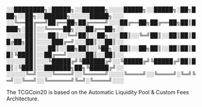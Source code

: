   
 ░░████████╗░█████╗░░██████╗░░░░█████╗░░█████╗░██╗███╗░░██╗░░██████╗░░░░░█████╗░░░
 ░░╚══██╔══╝██╔══██╗██╔════╝░░░██╔══██╗██╔══██╗██║████╗░██║░░╚════██╗░░░██╔══██╗░░
 ░░░░░██║░░░██║░░╚═╝██║░░██╗░░░██║░░╚═╝██║░░██║██║██╔██╗██║░░░░███╔═╝░░░██║░░██║░░
 ░░░░░██║░░░██║░░██╗██║░░╚██╗░░██║░░██╗██║░░██║██║██║╚████║░░██╔══╝░░░░░██║░░██║░░
 ░░░░░██║░░░╚█████╔╝╚██████╔╝░░╚█████╔╝╚█████╔╝██║██║░╚███║░░███████╗██╗╚█████╔╝░░
 ░░░░░╚═╝░░░░╚════╝░░╚═════╝░░░░╚════╝░░╚════╝░╚═╝╚═╝░░╚══╝░░╚══════╝╚═╝░╚════╝░░░
 
  
 The TCGCoin20 is based on the Automatic Liquidity Pool & Custom Fees Architecture.



